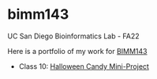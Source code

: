 # bimm143
UC San Diego Bioinformatics Lab - FA22

Here is a portfolio of my work for [BIMM143](https://bioboot.github.io/bimm143_F22/)

- Class 10: [Halloween Candy Mini-Project](https://bioboot.github.io/bimm143_F22/class-material/Halloween_candy.html)

